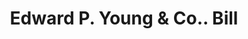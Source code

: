 ---
doi: 10.7916/D8BK2QBX
date_other: '1909'
date_other_textual: '1909'
form: printed ephemera
genre:
- Invoices
name:
- Edward P. Young & Co.
object_in_context_url: https://biggert.cul.columbia.edu/items/view/ave_biggert_00374
subject_hierarchical_geographic:
- Boston, Massachusetts, United States
subject_name:
- Edward P. Young & Co.
title: Edward P. Young & Co.. Bill
sort_title: Edward P. Young & Co.. Bill
call_number: ave_biggert_00374
coordinates:
- 42.35805555555556,-71.06361111111111
pid: ave_biggert_00374
identifiers: ave_biggert_00374
thumbnail: https://derivativo-3.library.columbia.edu/iiif/2/ldpd:344197/full/!256,256/0/native.jpg
permalink: /biggert/ave_biggert_00374/
layout: iiif-image-page
---